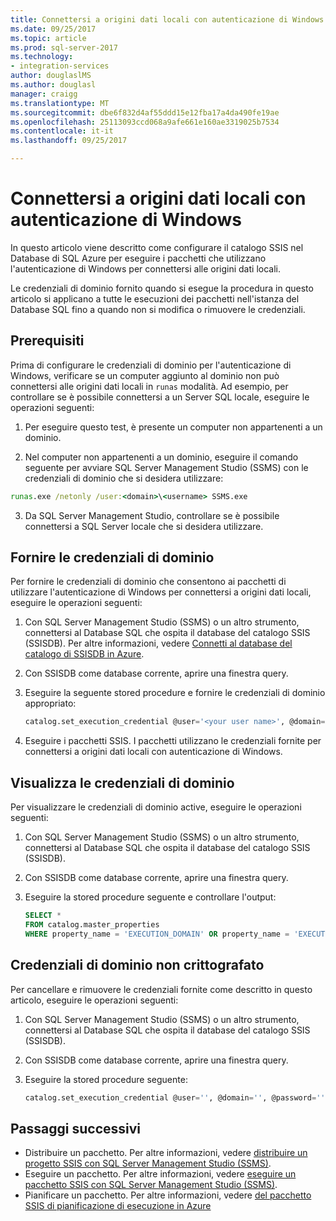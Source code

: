 ```yaml
---
title: Connettersi a origini dati locali con autenticazione di Windows | Documenti Microsoft
ms.date: 09/25/2017
ms.topic: article
ms.prod: sql-server-2017
ms.technology:
- integration-services
author: douglaslMS
ms.author: douglasl
manager: craigg
ms.translationtype: MT
ms.sourcegitcommit: dbe6f832d4af55ddd15e12fba17a4da490fe19ae
ms.openlocfilehash: 25113093ccd068a9afe661e160ae3319025b7534
ms.contentlocale: it-it
ms.lasthandoff: 09/25/2017

---
```

# <a name="connect-to-on-premises-data-sources-with-windows-authentication"></a>Connettersi a origini dati locali con autenticazione di Windows
In questo articolo viene descritto come configurare il catalogo SSIS nel Database di SQL Azure per eseguire i pacchetti che utilizzano l'autenticazione di Windows per connettersi alle origini dati locali.

Le credenziali di dominio fornito quando si esegue la procedura in questo articolo si applicano a tutte le esecuzioni dei pacchetti nell'istanza del Database SQL fino a quando non si modifica o rimuovere le credenziali.

## <a name="prerequisite"></a>Prerequisiti
Prima di configurare le credenziali di dominio per l'autenticazione di Windows, verificare se un computer aggiunto al dominio non può connettersi alle origini dati locali in `runas` modalità. Ad esempio, per controllare se è possibile connettersi a un Server SQL locale, eseguire le operazioni seguenti:

1.  Per eseguire questo test, è presente un computer non appartenenti a un dominio.

2.  Nel computer non appartenenti a un dominio, eseguire il comando seguente per avviare SQL Server Management Studio (SSMS) con le credenziali di dominio che si desidera utilizzare:

   ```cmd
   runas.exe /netonly /user:<domain>\<username> SSMS.exe
   ```

3.  Da SQL Server Management Studio, controllare se è possibile connettersi a SQL Server locale che si desidera utilizzare.

## <a name="provide-domain-credentials"></a>Fornire le credenziali di dominio
Per fornire le credenziali di dominio che consentono ai pacchetti di utilizzare l'autenticazione di Windows per connettersi a origini dati locali, eseguire le operazioni seguenti:

1.  Con SQL Server Management Studio (SSMS) o un altro strumento, connettersi al Database SQL che ospita il database del catalogo SSIS (SSISDB). Per altre informazioni, vedere [Connetti al database del catalogo di SSISDB in Azure](ssis-azure-connect-to-catalog-database.md).

2.  Con SSISDB come database corrente, aprire una finestra query.

3.  Eseguire la seguente stored procedure e fornire le credenziali di dominio appropriato:

    ```sql
    catalog.set_execution_credential @user='<your user name>', @domain='<your domain name>', @password='<your password>'
    ```
4.  Eseguire i pacchetti SSIS. I pacchetti utilizzano le credenziali fornite per connettersi a origini dati locali con autenticazione di Windows.

## <a name="view-domain-credentials"></a>Visualizza le credenziali di dominio
Per visualizzare le credenziali di dominio active, eseguire le operazioni seguenti:

1.  Con SQL Server Management Studio (SSMS) o un altro strumento, connettersi al Database SQL che ospita il database del catalogo SSIS (SSISDB).

2.  Con SSISDB come database corrente, aprire una finestra query.

3.  Eseguire la stored procedure seguente e controllare l'output:

    ```sql
    SELECT * 
    FROM catalog.master_properties
    WHERE property_name = 'EXECUTION_DOMAIN' OR property_name = 'EXECUTION_USER'
    ```

## <a name="clear-domain-credentials"></a>Credenziali di dominio non crittografato
Per cancellare e rimuovere le credenziali fornite come descritto in questo articolo, eseguire le operazioni seguenti:

1.  Con SQL Server Management Studio (SSMS) o un altro strumento, connettersi al Database SQL che ospita il database del catalogo SSIS (SSISDB).

2.  Con SSISDB come database corrente, aprire una finestra query.

3.  Eseguire la stored procedure seguente:

    ```sql
    catalog.set_execution_credential @user='', @domain='', @password=''
    ```

## <a name="next-steps"></a>Passaggi successivi
- Distribuire un pacchetto. Per altre informazioni, vedere [distribuire un progetto SSIS con SQL Server Management Studio (SSMS)](../ssis-quickstart-deploy-ssms.md).
- Eseguire un pacchetto. Per altre informazioni, vedere [eseguire un pacchetto SSIS con SQL Server Management Studio (SSMS)](../ssis-quickstart-run-ssms.md).
- Pianificare un pacchetto. Per altre informazioni, vedere [del pacchetto SSIS di pianificazione di esecuzione in Azure](ssis-azure-schedule-packages.md)

